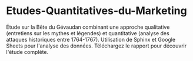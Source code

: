 # Etudes-Quantitatives-du-Marketing
Étude sur la Bête du Gévaudan combinant une approche qualitative (entretiens sur les mythes et légendes) et quantitative (analyse des attaques historiques entre 1764-1767). Utilisation de Sphinx et Google Sheets pour l'analyse des données. Téléchargez le rapport pour découvrir l'étude complète.
